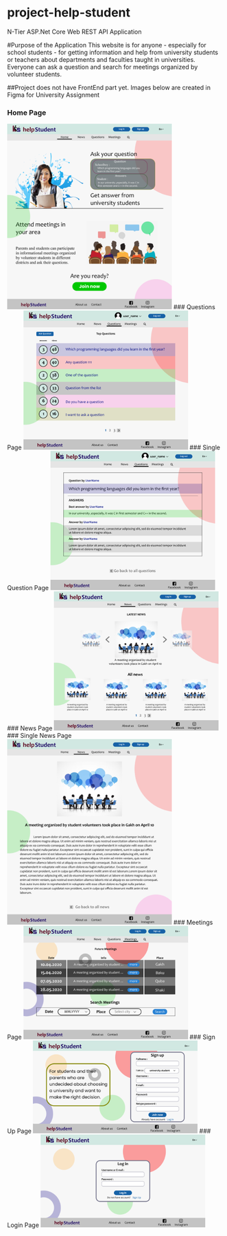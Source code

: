 # project-help-student
N-Tier ASP.Net Core Web REST API Application

#Purpose of the Application
This website is for anyone - especially for school students - for getting information and help from
university students or teachers about departments and faculties taught in universities. Everyone
can ask a question and search for meetings organized by volunteer students.

##Project does not have FrontEnd part yet. Images below are created in Figma for University Assignment
### Home Page
<img src="ProjectInfoREADME/Home.png" alt="HomePage" width="384" height="432"/>
### Questions Page
<img src="ProjectInfoREADME/Questions.png" alt="HomePage" width="384" height="324"/>
### Single Question Page
<img src="ProjectInfoREADME/OneQuestion.png" alt="HomePage" width="384" height="324"/>
### News Page
<img src="ProjectInfoREADME/News.png" alt="HomePage" width="384" height="324"/>
### Single News Page
<img src="ProjectInfoREADME/OneNews.png" alt="HomePage" width="384" height="432"/>
### Meetings Page
<img src="ProjectInfoREADME/Meetings.png" alt="HomePage" width="384" height="264"/>
### Sign Up Page
<img src="ProjectInfoREADME/Sign up.png" alt="HomePage" width="384" height="216"/>
### Login Page
<img src="ProjectInfoREADME/LogIn.png" alt="HomePage" width="384" height="216"/>

